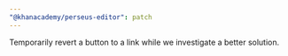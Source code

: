```yaml
---
"@khanacademy/perseus-editor": patch
---
```


Temporarily revert a button to a link while we investigate a better solution.

